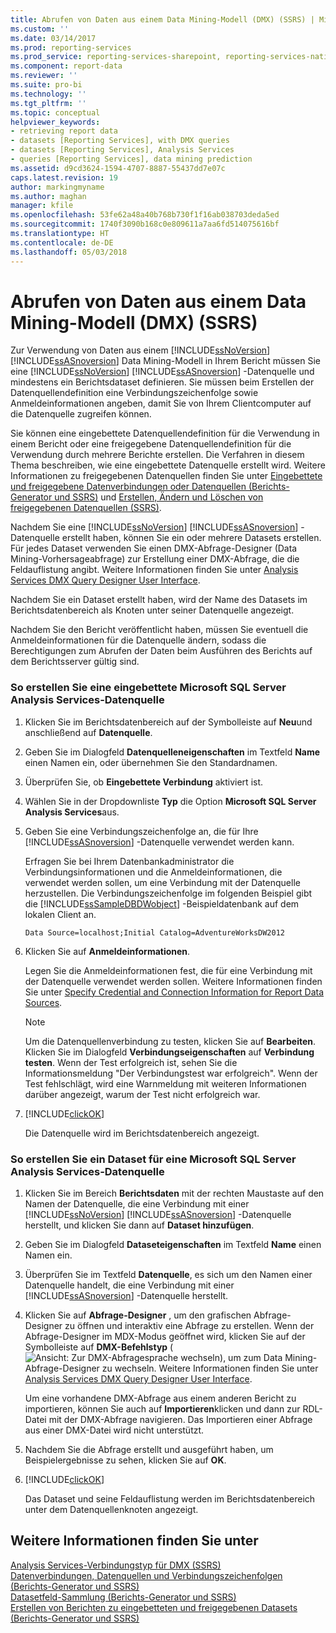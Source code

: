 ```yaml
---
title: Abrufen von Daten aus einem Data Mining-Modell (DMX) (SSRS) | Microsoft-Dokumentation
ms.custom: ''
ms.date: 03/14/2017
ms.prod: reporting-services
ms.prod_service: reporting-services-sharepoint, reporting-services-native
ms.component: report-data
ms.reviewer: ''
ms.suite: pro-bi
ms.technology: ''
ms.tgt_pltfrm: ''
ms.topic: conceptual
helpviewer_keywords:
- retrieving report data
- datasets [Reporting Services], with DMX queries
- datasets [Reporting Services], Analysis Services
- queries [Reporting Services], data mining prediction
ms.assetid: d9cd3624-1594-4707-8887-55437dd7e07c
caps.latest.revision: 19
author: markingmyname
ms.author: maghan
manager: kfile
ms.openlocfilehash: 53fe62a48a40b768b730f1f16ab038703deda5ed
ms.sourcegitcommit: 1740f3090b168c0e809611a7aa6fd514075616bf
ms.translationtype: HT
ms.contentlocale: de-DE
ms.lasthandoff: 05/03/2018
---
```

# <a name="retrieve-data-from-a-data-mining-model-dmx-ssrs"></a>Abrufen von Daten aus einem Data Mining-Modell (DMX) (SSRS)
  Zur Verwendung von Daten aus einem [!INCLUDE[ssNoVersion](../../includes/ssnoversion-md.md)] [!INCLUDE[ssASnoversion](../../includes/ssasnoversion-md.md)] Data Mining-Modell in Ihrem Bericht müssen Sie eine [!INCLUDE[ssNoVersion](../../includes/ssnoversion-md.md)] [!INCLUDE[ssASnoversion](../../includes/ssasnoversion-md.md)] -Datenquelle und mindestens ein Berichtsdataset definieren. Sie müssen beim Erstellen der Datenquellendefinition eine Verbindungszeichenfolge sowie Anmeldeinformationen angeben, damit Sie von Ihrem Clientcomputer auf die Datenquelle zugreifen können.  
  
 Sie können eine eingebettete Datenquellendefinition für die Verwendung in einem Bericht oder eine freigegebene Datenquellendefinition für die Verwendung durch mehrere Berichte erstellen. Die Verfahren in diesem Thema beschreiben, wie eine eingebettete Datenquelle erstellt wird. Weitere Informationen zu freigegebenen Datenquellen finden Sie unter [Eingebettete und freigegebene Datenverbindungen oder Datenquellen (Berichts-Generator und SSRS)](http://msdn.microsoft.com/library/f417782c-b85a-4c4d-8a40-839176daba56) und [Erstellen, Ändern und Löschen von freigegebenen Datenquellen (SSRS)](../../reporting-services/report-data/create-modify-and-delete-shared-data-sources-ssrs.md).  
  
 Nachdem Sie eine [!INCLUDE[ssNoVersion](../../includes/ssnoversion-md.md)] [!INCLUDE[ssASnoversion](../../includes/ssasnoversion-md.md)] -Datenquelle erstellt haben, können Sie ein oder mehrere Datasets erstellen. Für jedes Dataset verwenden Sie einen DMX-Abfrage-Designer (Data Mining-Vorhersageabfrage) zur Erstellung einer DMX-Abfrage, die die Feldauflistung angibt. Weitere Informationen finden Sie unter [Analysis Services DMX Query Designer User Interface](../../reporting-services/report-data/analysis-services-dmx-query-designer-user-interface.md).  
  
 Nachdem Sie ein Dataset erstellt haben, wird der Name des Datasets im Berichtsdatenbereich als Knoten unter seiner Datenquelle angezeigt.  
  
 Nachdem Sie den Bericht veröffentlicht haben, müssen Sie eventuell die Anmeldeinformationen für die Datenquelle ändern, sodass die Berechtigungen zum Abrufen der Daten beim Ausführen des Berichts auf dem Berichtsserver gültig sind.  
  
### <a name="to-create-an-embedded-microsoft-sql-server-analysis-services-data-source"></a>So erstellen Sie eine eingebettete Microsoft SQL Server Analysis Services-Datenquelle  
  
1.  Klicken Sie im Berichtsdatenbereich auf der Symbolleiste auf **Neu**und anschließend auf **Datenquelle**.  
  
2.  Geben Sie im Dialogfeld **Datenquelleneigenschaften** im Textfeld **Name** einen Namen ein, oder übernehmen Sie den Standardnamen.  
  
3.  Überprüfen Sie, ob **Eingebettete Verbindung** aktiviert ist.  
  
4.  Wählen Sie in der Dropdownliste **Typ** die Option **Microsoft SQL Server Analysis Services**aus.  
  
5.  Geben Sie eine Verbindungszeichenfolge an, die für Ihre [!INCLUDE[ssASnoversion](../../includes/ssasnoversion-md.md)] -Datenquelle verwendet werden kann.  
  
     Erfragen Sie bei Ihrem Datenbankadministrator die Verbindungsinformationen und die Anmeldeinformationen, die verwendet werden sollen, um eine Verbindung mit der Datenquelle herzustellen. Die Verbindungszeichenfolge im folgenden Beispiel gibt die [!INCLUDE[ssSampleDBDWobject](../../includes/sssampledbdwobject-md.md)] -Beispieldatenbank auf dem lokalen Client an.  
  
    ```  
    Data Source=localhost;Initial Catalog=AdventureWorksDW2012  
    ```  
  
6.  Klicken Sie auf **Anmeldeinformationen**.  
  
     Legen Sie die Anmeldeinformationen fest, die für eine Verbindung mit der Datenquelle verwendet werden sollen. Weitere Informationen finden Sie unter [Specify Credential and Connection Information for Report Data Sources](../../reporting-services/report-data/specify-credential-and-connection-information-for-report-data-sources.md).  
  
    > [!NOTE]  
    >  Um die Datenquellenverbindung zu testen, klicken Sie auf **Bearbeiten**. Klicken Sie im Dialogfeld **Verbindungseigenschaften** auf **Verbindung testen**. Wenn der Test erfolgreich ist, sehen Sie die Informationsmeldung "Der Verbindungstest war erfolgreich". Wenn der Test fehlschlägt, wird eine Warnmeldung mit weiteren Informationen darüber angezeigt, warum der Test nicht erfolgreich war.  
  
7.  [!INCLUDE[clickOK](../../includes/clickok-md.md)]  
  
     Die Datenquelle wird im Berichtsdatenbereich angezeigt.  
  
### <a name="to-create-a-dataset-for-a-microsoft-sql-server-analysis-services"></a>So erstellen Sie ein Dataset für eine Microsoft SQL Server Analysis Services-Datenquelle  
  
1.  Klicken Sie im Bereich **Berichtsdaten** mit der rechten Maustaste auf den Namen der Datenquelle, die eine Verbindung mit einer [!INCLUDE[ssNoVersion](../../includes/ssnoversion-md.md)] [!INCLUDE[ssASnoversion](../../includes/ssasnoversion-md.md)] -Datenquelle herstellt, und klicken Sie dann auf **Dataset hinzufügen**.  
  
2.  Geben Sie im Dialogfeld **Dataseteigenschaften** im Textfeld **Name** einen Namen ein.  
  
3.  Überprüfen Sie im Textfeld **Datenquelle**, es sich um den Namen einer Datenquelle handelt, die eine Verbindung mit einer [!INCLUDE[ssASnoversion](../../includes/ssasnoversion-md.md)] -Datenquelle herstellt.  
  
4.  Klicken Sie auf **Abfrage-Designer** , um den grafischen Abfrage-Designer zu öffnen und interaktiv eine Abfrage zu erstellen. Wenn der Abfrage-Designer im MDX-Modus geöffnet wird, klicken Sie auf der Symbolleiste auf **DMX-Befehlstyp** (![Ansicht: Zur DMX-Abfragesprache wechseln](../../reporting-services/report-data/media/rsqdicon-commandtypedmx.gif "Change to DMX query language view")), um zum Data Mining-Abfrage-Designer zu wechseln. Weitere Informationen finden Sie unter [Analysis Services DMX Query Designer User Interface](../../reporting-services/report-data/analysis-services-dmx-query-designer-user-interface.md).  
  
     Um eine vorhandene DMX-Abfrage aus einem anderen Bericht zu importieren, können Sie auch auf **Importieren**klicken und dann zur RDL-Datei mit der DMX-Abfrage navigieren. Das Importieren einer Abfrage aus einer DMX-Datei wird nicht unterstützt.  
  
5.  Nachdem Sie die Abfrage erstellt und ausgeführt haben, um Beispielergebnisse zu sehen, klicken Sie auf **OK**.  
  
6.  [!INCLUDE[clickOK](../../includes/clickok-md.md)]  
  
     Das Dataset und seine Feldauflistung werden im Berichtsdatenbereich unter dem Datenquellenknoten angezeigt.  
  
## <a name="see-also"></a>Weitere Informationen finden Sie unter  
 [Analysis Services-Verbindungstyp für DMX &#40;SSRS&#41;](../../reporting-services/report-data/analysis-services-connection-type-for-dmx-ssrs.md)   
 [Datenverbindungen, Datenquellen und Verbindungszeichenfolgen (Berichts-Generator und SSRS)](../../reporting-services/report-data/data-connections-data-sources-and-connection-strings-report-builder-and-ssrs.md)   
 [Datasetfeld-Sammlung &#40;Berichts-Generator und SSRS&#41;](../../reporting-services/report-data/dataset-fields-collection-report-builder-and-ssrs.md)   
 [Erstellen von Berichten zu eingebetteten und freigegebenen Datasets &#40;Berichts-Generator und SSRS&#41;](../../reporting-services/report-data/report-embedded-datasets-and-shared-datasets-report-builder-and-ssrs.md)  
  
  

